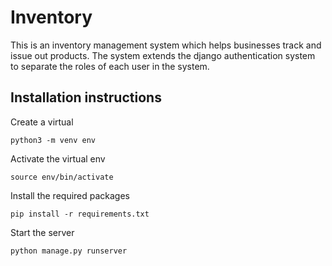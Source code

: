 # Inventory
This is an inventory management system which helps businesses track and issue out products.
The system extends the django authentication system to separate the roles of each user in the system.

## Installation instructions
Create a virtual 

```python3 -m venv env```

Activate the virtual env

```source env/bin/activate```

Install the required packages

```pip install -r requirements.txt```

Start the server

```python manage.py runserver```
